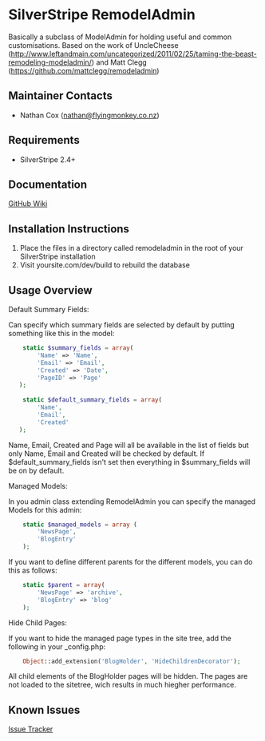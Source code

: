 SilverStripe RemodelAdmin
===================================

Basically a subclass of ModelAdmin for holding useful and common customisations.  Based on the work of UncleCheese (http://www.leftandmain.com/uncategorized/2011/02/25/taming-the-beast-remodeling-modeladmin/) and Matt Clegg (https://github.com/mattclegg/remodeladmin)

Maintainer Contacts
-------------------
* Nathan Cox (<nathan@flyingmonkey.co.nz>)

Requirements
------------
* SilverStripe 2.4+

Documentation
-------------
[GitHub Wiki](https://github.com/nathancox/remodeladmin)

Installation Instructions
-------------------------

1. Place the files in a directory called remodeladmin in the root of your SilverStripe installation
2. Visit yoursite.com/dev/build to rebuild the database

Usage Overview
--------------

Default Summary Fields:

Can specify which summary fields are selected by default by putting something like this in the model:

```php
	static $summary_fields = array(
		'Name' => 'Name',
		'Email' => 'Email',
		'Created' => 'Date',
		'PageID' => 'Page'
   );
   
	static $default_summary_fields = array(
		'Name',
		'Email',
		'Created'
   );
```

Name, Email, Created and Page will all be available in the list of fields but only Name, Email and Created will be checked by default.
If $default_summary_fields isn't set then everything in $summary_fields will be on by default.

Managed Models:

In you admin class extending RemodelAdmin you can specify the managed Models for this admin:

```php
	static $managed_models = array (
		'NewsPage',
		'BlogEntry'
	);
```

If you want to define different parents for the different models, you can do this as follows:
	
```php
	static $parent = array(
		'NewsPage' => 'archive',
		'BlogEntry' => 'blog'
	);
```

Hide Child Pages:

If you want to hide the managed page types in the site tree, add the following in your _config.php:

```php
	Object::add_extension('BlogHolder', 'HideChildrenDecorator');
```

All child elements of the BlogHolder pages will be hidden. The pages are not loaded to the sitetree, wich 
results in much hiegher performance. 

Known Issues
------------
[Issue Tracker](https://github.com/nathancox/silverstripe-remodeladmin/issues)